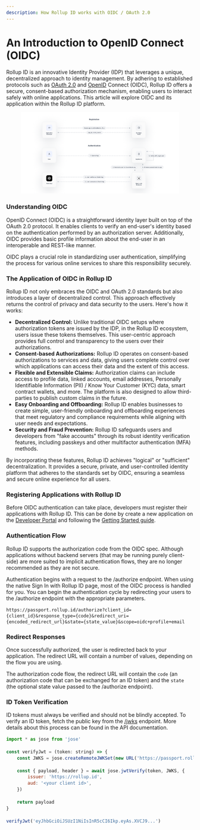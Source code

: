 ```yaml
---
description: How Rollup ID works with OIDC / OAuth 2.0
---
```


# An Introduction to OpenID Connect (OIDC)

Rollup ID is an innovative Identity Provider (IDP) that leverages a unique, decentralized approach to identity management. By adhering to established protocols such as [OAuth 2.0](https://oauth.net/2/) and [OpenID](https://openid.net/developers/how-connect-works/) Connect (OIDC), Rollup ID offers a secure, consent-based authorization mechanism, enabling users to interact safely with online applications. This article will explore OIDC and its application within the Rollup ID platform.

<figure><img src=".gitbook/assets/image (9).png" alt=""><figcaption></figcaption></figure>

### **Understanding OIDC**

OpenID Connect (OIDC) is a straightforward identity layer built on top of the OAuth 2.0 protocol. It enables clients to verify an end-user's identity based on the authentication performed by an authorization server. Additionally, OIDC provides basic profile information about the end-user in an interoperable and REST-like manner.

OIDC plays a crucial role in standardizing user authentication, simplifying the process for various online services to share this responsibility securely.

### **The Application of OIDC in Rollup ID**

Rollup ID not only embraces the OIDC and OAuth 2.0 standards but also introduces a layer of decentralized control. This approach effectively returns the control of privacy and data security to the users. Here's how it works:

* **Decentralized Control:** Unlike traditional OIDC setups where authorization tokens are issued by the IDP, in the Rollup ID ecosystem, users issue these tokens themselves. This user-centric approach provides full control and transparency to the users over their authorizations.
* **Consent-based Authorizations:** Rollup ID operates on consent-based authorizations to services and data, giving users complete control over which applications can access their data and the extent of this access.
* **Flexible and Extensible Claims:** Authorization claims can include access to profile data, linked accounts, email addresses, Personally Identifiable Information (PII) / Know Your Customer (KYC) data, smart contract wallets, and more. The platform is also designed to allow third-parties to publish custom claims in the future.
* **Easy Onboarding and Offboarding:** Rollup ID enables businesses to create simple, user-friendly onboarding and offboarding experiences that meet regulatory and compliance requirements while aligning with user needs and expectations.
* **Security and Fraud Prevention:** Rollup ID safeguards users and developers from "fake accounts" through its robust identity verification features, including passkeys and other multifactor authentication (MFA) methods.

By incorporating these features, Rollup ID achieves "logical" or "sufficient" decentralization. It provides a secure, private, and user-controlled identity platform that adheres to the standards set by OIDC, ensuring a seamless and secure online experience for all users.

### **Registering Applications with Rollup ID**

Before OIDC authentication can take place, developers must register their applications with Rollup ID. This can be done by create a new application on the [Developer Portal](https://console.rollup.id) and following the [Getting Started guide](broken-reference).

### **Authentication Flow**

Rollup ID supports the authorization code from the OIDC spec. Although applications without backend servers (that may be running purely client-side) are more suited to implicit authentication  flows, they are no longer recommended as they are not secure.&#x20;

Authentication begins with a request to the /authorize endpoint. When using the native Sign In with Rollup ID page, most of the OIDC process is handled for you. You can begin the authentication cycle by redirecting your users to the /authorize endpoint with the appropriate parameters.

```
https://passport.rollup.id/authorize?client_id={client_id}&response_type={code}&redirect_uri={encoded_redirect_url}&state={state_value}&scope=oidc+profile+email
```

### **Redirect Responses**

Once successfully authorized, the user is redirected back to your application. The redirect URL will contain a number of values, depending on the flow you are using.

The  authorization code flow, the redirect URL will contain the `code` (an authorization code that can be exchanged for an ID token) and the `state` (the optional state value passed to the /authorize endpoint).

### **ID Token Verification**

ID tokens must always be verified and should not be blindly accepted. To verify an ID token, fetch the public key from the [/jwks](reference/passport-api.md#jwks) endpoint. More details about this process can be found in the API documentation.

```javascript
import * as jose from 'jose'

const verifyJwt = (token: string) => {
	const JWKS = jose.createRemoteJWKSet(new URL('https://passport.rollup.id/jwks'))

	const { payload, header } = await jose.jwtVerify(token, JWKS, {
		issuer: 'https://rollup.id',
		aud: '<your client id>',
	})

	return payload
}

verifyJwt('eyJhbGciOiJSUzI1NiIsInR5cCI6Ikp.eyAs.XVCJ9...')

```
